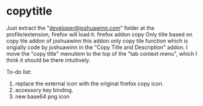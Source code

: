 copytitle
=========
Just extract the "developer@joshuawinn.com" folder at the profile/extension, firefox will load it.
firefox addon copy Only title based on copy tile addon of joshuawinn
this addon only copy tile function which is origially code by joshuawinn in the "Copy Title and Description" addon.
I move the "copy title" menuitem to the top of the "tab context menu", which I think it should be there intuitively.

To-do list:
1. replace the external icon with the original firefox copy icon.
2. accessory key binding.
3. new base64 png icon 